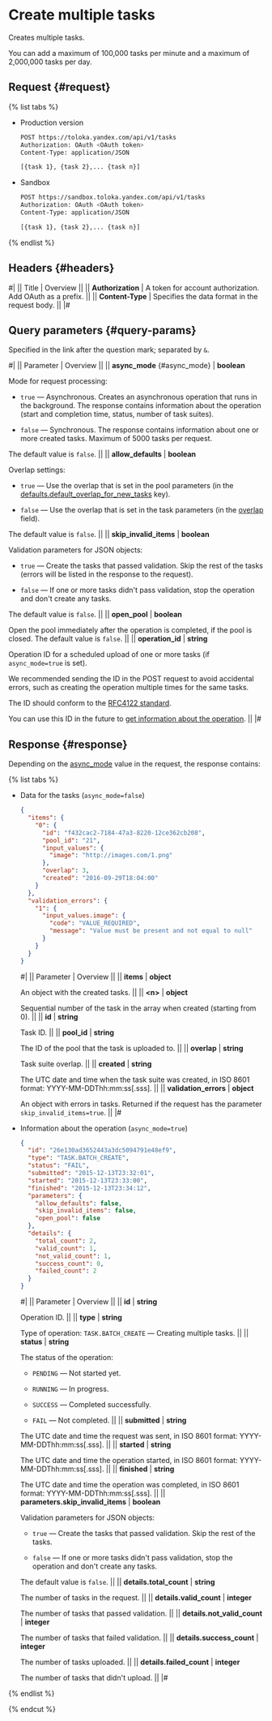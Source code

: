 # Create multiple tasks

Creates multiple tasks.

You can add a maximum of 100,000 tasks per minute and a maximum of 2,000,000 tasks per day.

## Request {#request}

{% list tabs %}

- Production version

  ```bash
  POST https://toloka.yandex.com/api/v1/tasks
  Authorization: OAuth <OAuth token>
  Content-Type: application/JSON

  [{task 1}, {task 2},... {task n}]
  ```

- Sandbox

  ```bash
  POST https://sandbox.toloka.yandex.com/api/v1/tasks
  Authorization: OAuth <OAuth token>
  Content-Type: application/JSON

  [{task 1}, {task 2},... {task n}]
  ```

{% endlist %}

## Headers {#headers}

#|
|| Title | Overview ||
|| **Authorization** | A token for account authorization. Add OAuth as a prefix. ||
|| **Content-Type** | Specifies the data format in the request body. ||
|#

## Query parameters {#query-params}

Specified in the link after the question mark; separated by `&`.

#|
|| Parameter | Overview ||
|| **async_mode** {#async_mode} | **boolean**

Mode for request processing:

- `true` — Asynchronous. Creates an asynchronous operation that runs in the background. The response contains information about the operation (start and completion time, status, number of task suites).

- `false` — Synchronous. The response contains information about one or more created tasks. Maximum of 5000 tasks per request.


The default value is `false`. ||
|| **allow_defaults** | **boolean**

Overlap settings:

- `true` — Use the overlap that is set in the pool parameters (in the [defaults.default_overlap_for_new_tasks](create-pool.md#default-overlap-tasks) key).

- `false` — Use the overlap that is set in the task parameters (in the [overlap](#overlap) field).


The default value is `false`. ||
|| **skip_invalid_items** | **boolean**

Validation parameters for JSON objects:

- `true` — Create the tasks that passed validation. Skip the rest of the tasks (errors will be listed in the response to the request).

- `false` — If one or more tasks didn't pass validation, stop the operation and don't create any tasks.


The default value is `false`. ||
|| **open_pool** | **boolean**

Open the pool immediately after the operation is completed, if the pool is closed. The default value is `false`. ||
|| **operation_id** | **string**

Operation ID for a scheduled upload of one or more tasks (if `async_mode=true` is set).

We recommended sending the ID in the POST request to avoid accidental errors, such as creating the operation multiple times for the same tasks.

The ID should conform to the [RFC4122 standard](https://tools.ietf.org/html/rfc4122).

You can use this ID in the future to [get information about the operation](operations.md). ||
|#

## Response {#response}


Depending on the [async_mode](#async_mode) value in the request, the response contains:

{% list tabs %}


- Data for the tasks (`async_mode=false`)

  ```json
  {
    "items": {
      "0": {
        "id": "f432cac2-7184-47a3-8220-12ce362cb208",
        "pool_id": "21",
        "input_values": {
          "image": "http://images.com/1.png"
        },
        "overlap": 3,
        "created": "2016-09-29T18:04:00"
      }
    },
    "validation_errors": {
      "1": {
        "input_values.image": {
          "code": "VALUE_REQUIRED",
          "message": "Value must be present and not equal to null"
        }
      }
    }
  }
  ```

  #|
  || Parameter | Overview ||
  || **items** | **object**

  An object with the created tasks. ||
  || **\<n\>** | **object**

  Sequential number of the task in the array when created (starting from 0). ||
  || **id** | **string**

  Task ID. ||
  || **pool_id** | **string**

  The ID of the pool that the task is uploaded to. ||
  || **overlap** | **string**

  Task suite overlap. ||
  || **created** | **string**

  The UTC date and time when the task suite was created, in ISO 8601 format: YYYY-MM-DDThh:mm:ss[.sss]. ||
  || **validation_errors** | **object**

  An object with errors in tasks. Returned if the request has the parameter `skip_invalid_items=true`. ||
  |#

- Information about the operation (`async_mode=true`)

  ```json
  {
    "id": "26e130ad3652443a3dc5094791e48ef9",
    "type": "TASK.BATCH_CREATE",
    "status": "FAIL",
    "submitted": "2015-12-13T23:32:01",
    "started": "2015-12-13T23:33:00",
    "finished": "2015-12-13T23:34:12",
    "parameters": {
      "allow_defaults": false,
      "skip_invalid_items": false,
      "open_pool": false
    },
    "details": {
      "total_count": 2,
      "valid_count": 1,
      "not_valid_count": 1,
      "success_count": 0,
      "failed_count": 2
    }
  }
  ```

  #|
  || Parameter | Overview ||
  || **id** | **string**

  Operation ID. ||
  || **type** | **string**

  Type of operation: `TASK.BATCH_CREATE` — Creating multiple tasks. ||
  || **status** | **string**

  The status of the operation:

  - `PENDING` — Not started yet.

  - `RUNNING` — In progress.

  - `SUCCESS` — Completed successfully.

  - `FAIL` — Not completed. ||
  || **submitted** | **string**

  The UTC date and time the request was sent, in ISO 8601 format: YYYY-MM-DDThh:mm:ss[.sss]. ||
  || **started** | **string**

  The UTC date and time the operation started, in ISO 8601 format: YYYY-MM-DDThh:mm:ss[.sss]. ||
  || **finished** | **string**

  The UTC date and time the operation was completed, in ISO 8601 format: YYYY-MM-DDThh:mm:ss[.sss]. ||
  || **parameters.skip_invalid_items** | **boolean**

  Validation parameters for JSON objects:

  - `true` — Create the tasks that passed validation. Skip the rest of the tasks.

  - `false` — If one or more tasks didn't pass validation, stop the operation and don't create any tasks.


  The default value is `false`. ||
  || **details.total_count** | **string**

  The number of tasks in the request. ||
  || **details.valid_count** | **integer**

  The number of tasks that passed validation. ||
  || **details.not_valid_count** | **integer**

  The number of tasks that failed validation. ||
  || **details.success_count** | **integer**

  The number of tasks uploaded. ||
  || **details.failed_count** | **integer**

  The number of tasks that didn't upload. ||
  |#

{% endlist %}

{% endcut %}